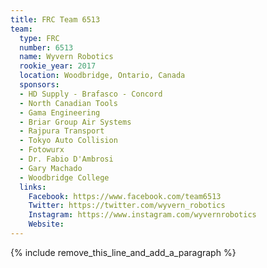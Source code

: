 ```yaml
---
title: FRC Team 6513
team:
  type: FRC
  number: 6513
  name: Wyvern Robotics
  rookie_year: 2017
  location: Woodbridge, Ontario, Canada
  sponsors:
  - HD Supply - Brafasco - Concord
  - North Canadian Tools
  - Gama Engineering
  - Briar Group Air Systems
  - Rajpura Transport
  - Tokyo Auto Collision
  - Fotowurx
  - Dr. Fabio D'Ambrosi
  - Gary Machado
  - Woodbridge College
  links:
    Facebook: https://www.facebook.com/team6513
    Twitter: https://twitter.com/wyvern_robotics
    Instagram: https://www.instagram.com/wyvernrobotics
    Website:
---
```


{% include remove_this_line_and_add_a_paragraph %}